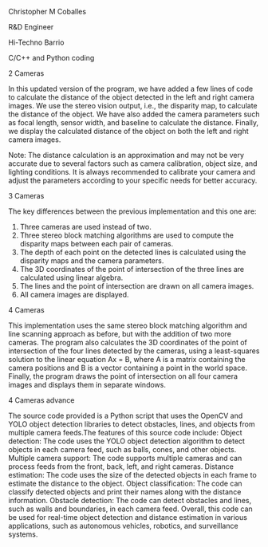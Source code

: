 Christopher M Coballes

R&D Engineer 

Hi-Techno Barrio

C/C++ and Python coding






2 Cameras

In this updated version of the program, we have added a few lines of code to calculate the distance of the object detected in the left and right camera images. We use the stereo vision output, i.e., the disparity map, to calculate the distance of the object. We have also added the camera parameters such as focal length, sensor width, and baseline to calculate the distance. Finally, we display the calculated distance of the object on both the left and right camera images.

Note: The distance calculation is an approximation and may not be very accurate due to several factors such as camera calibration, object size, and lighting conditions. It is always recommended to calibrate your camera and adjust the parameters according to your specific needs for better accuracy.


3 Cameras

The key differences between the previous implementation and this one are:

1. Three cameras are used instead of two.
2. Three stereo block matching algorithms are used to compute the disparity maps between each pair of cameras.
3. The depth of each point on the detected lines is calculated using the disparity maps and the camera parameters.
4. The 3D coordinates of the point of intersection of the three lines are calculated using linear algebra.
5. The lines and the point of intersection are drawn on all camera images.
6. All camera images are displayed.

4 Cameras

This implementation uses the same stereo block matching algorithm and line scanning approach as before, but with the addition of two more cameras. The program also calculates the 3D coordinates of the point of intersection of the four lines detected by the cameras, using a least-squares solution to the linear equation Ax = B, where A is a matrix containing the camera positions and B is a vector containing a point in the world space. Finally, the program draws the point of intersection on all four camera images and displays them in separate windows.

4 Cameras advance

The source code provided is a Python script that uses the OpenCV and YOLO object detection libraries to detect obstacles, lines, and objects from multiple camera feeds.The features of this source code include:
Object detection: The code uses the YOLO object detection algorithm to detect objects in each camera feed, such as balls, cones, and other objects.
Multiple camera support: The code supports multiple cameras and can process feeds from the front, back, left, and right cameras.
Distance estimation: The code uses the size of the detected objects in each frame to estimate the distance to the object.
Object classification: The code can classify detected objects and print their names along with the distance information.
Obstacle detection: The code can detect obstacles and lines, such as walls and boundaries, in each camera feed.
Overall, this code can be used for real-time object detection and distance estimation in various applications, such as autonomous vehicles, robotics, and 
surveillance systems.


